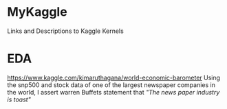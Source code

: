 # MyKaggle
Links and Descriptions to Kaggle Kernels

# EDA 
https://www.kaggle.com/kimaruthagana/world-economic-barometer
Using the snp500 and stock data of one of the largest newspaper companies in the world, I assert warren Buffets statement that *"The news paper industry is toast"*
